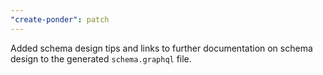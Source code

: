 ```yaml
---
"create-ponder": patch
---
```


Added schema design tips and links to further documentation on schema design to the generated `schema.graphql` file.
